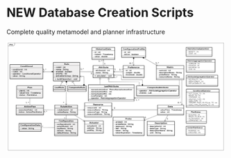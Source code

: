 # NEW Database Creation Scripts
 


Complete quality metamodel and planner infrastructure

![Complete quality metamodel to be used in knowledge](https://github.com/jreluiz/tma-framework-k/blob/master/database/new/models/quality_metamodel_and_planner_infrastructure.png)
